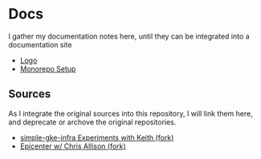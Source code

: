 # Docs

I gather my documentation notes here, until they can be integrated into a documentation site

- [Logo](project-logo.md)
- [Monorepo Setup](monorepo.md)

## Sources

As I integrate the original sources into this repository, I will link them here, and deprecate or archove the original repositories.

- [simple-gke-infra Experiments with Keith (fork)](https://github.com/daneroo/simple-gke-infra)
- [Epicenter w/ Chris Allison (fork)](https://github.com/daneroo/phac-epi_center)
